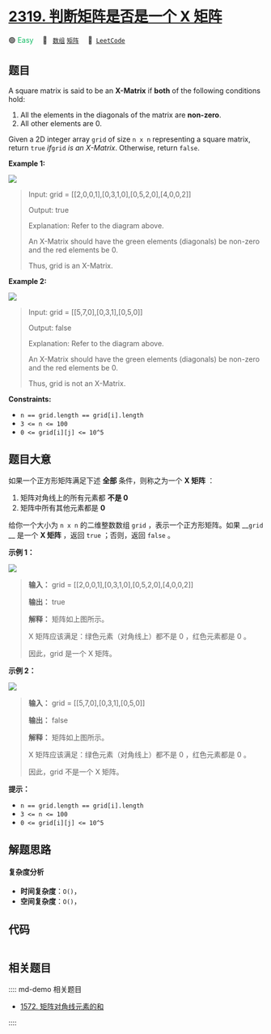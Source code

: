 # [2319. 判断矩阵是否是一个 X 矩阵](https://leetcode.com/problems/check-if-matrix-is-x-matrix)

🟢 <font color=#15bd66>Easy</font>&emsp; 🔖&ensp; [`数组`](/leetcode/outline/tag/array.md) [`矩阵`](/leetcode/outline/tag/matrix.md)&emsp; 🔗&ensp;[`LeetCode`](https://leetcode.com/problems/check-if-matrix-is-x-matrix)


## 题目

A square matrix is said to be an **X-Matrix** if **both** of the following
conditions hold:

  1. All the elements in the diagonals of the matrix are **non-zero**.
  2. All other elements are 0.

Given a 2D integer array `grid` of size `n x n` representing a square matrix,
return `true` _if_`grid` _is an X-Matrix_. Otherwise, return `false`.



**Example 1:**

![](https://assets.leetcode.com/uploads/2022/05/03/ex1.jpg)

> Input: grid = [[2,0,0,1],[0,3,1,0],[0,5,2,0],[4,0,0,2]]
> 
> Output: true
> 
> Explanation: Refer to the diagram above. 
> 
> An X-Matrix should have the green elements (diagonals) be non-zero and the red elements be 0.
> 
> Thus, grid is an X-Matrix.

**Example 2:**

![](https://assets.leetcode.com/uploads/2022/05/03/ex2.jpg)

> Input: grid = [[5,7,0],[0,3,1],[0,5,0]]
> 
> Output: false
> 
> Explanation: Refer to the diagram above.
> 
> An X-Matrix should have the green elements (diagonals) be non-zero and the red elements be 0.
> 
> Thus, grid is not an X-Matrix.

**Constraints:**

  * `n == grid.length == grid[i].length`
  * `3 <= n <= 100`
  * `0 <= grid[i][j] <= 10^5`


## 题目大意

如果一个正方形矩阵满足下述 **全部** 条件，则称之为一个 **X 矩阵** ：

  1. 矩阵对角线上的所有元素都 **不是 0**
  2. 矩阵中所有其他元素都是 **0**

给你一个大小为 `n x n` 的二维整数数组 `grid` ，表示一个正方形矩阵。如果 __`grid` __ 是一个 **X 矩阵** ，返回
`true` ；否则，返回 `false` 。



**示例 1：**

![](https://assets.leetcode.com/uploads/2022/05/03/ex1.jpg)

> 
> 
> 
> 
> 
> **输入：** grid = [[2,0,0,1],[0,3,1,0],[0,5,2,0],[4,0,0,2]]
> 
> **输出：** true
> 
> **解释：** 矩阵如上图所示。
> 
> X 矩阵应该满足：绿色元素（对角线上）都不是 0 ，红色元素都是 0 。
> 
> 因此，grid 是一个 X 矩阵。
> 
> 

**示例 2：**

![](https://assets.leetcode.com/uploads/2022/05/03/ex2.jpg)

> 
> 
> 
> 
> 
> **输入：** grid = [[5,7,0],[0,3,1],[0,5,0]]
> 
> **输出：** false
> 
> **解释：** 矩阵如上图所示。
> 
> X 矩阵应该满足：绿色元素（对角线上）都不是 0 ，红色元素都是 0 。
> 
> 因此，grid 不是一个 X 矩阵。
> 
> 



**提示：**

  * `n == grid.length == grid[i].length`
  * `3 <= n <= 100`
  * `0 <= grid[i][j] <= 10^5`


## 解题思路

#### 复杂度分析

- **时间复杂度**：`O()`，
- **空间复杂度**：`O()`，

## 代码

```javascript

```

## 相关题目

:::: md-demo 相关题目
- [1572. 矩阵对角线元素的和](https://leetcode.com/problems/matrix-diagonal-sum)

::::
